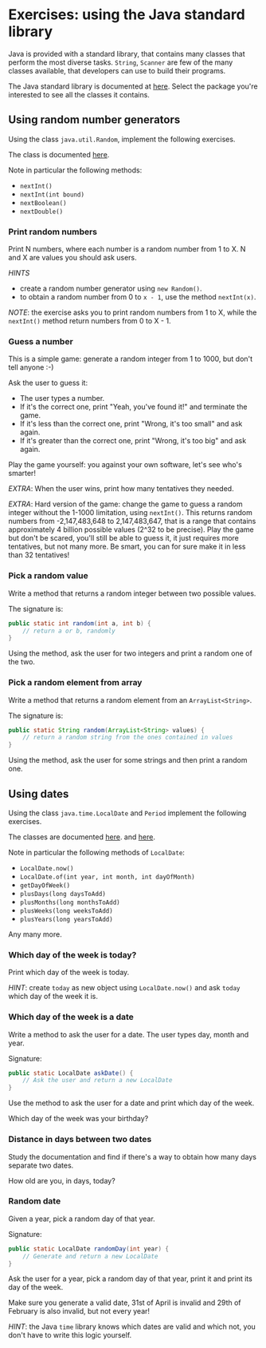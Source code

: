 # Exercises: using the Java standard library

Java is provided with a standard library, that contains many classes that
perform the most diverse tasks. `String`, `Scanner` are few of the many classes
available, that developers can use to build their programs.

The Java standard library is documented at [here](https://docs.oracle.com/javase/8/docs/api/index.html).
Select the package you're interested to see all the classes it contains.

## Using random number generators

Using the class `java.util.Random`, implement the following exercises.

The class is documented [here](https://docs.oracle.com/javase/8/docs/api/java/util/Random.html).

Note in particular the following methods:

- `nextInt()`
- `nextInt(int bound)`
- `nextBoolean()`
- `nextDouble()`

### Print random numbers

Print N numbers, where each number is a random number from 1 to X.
N and X are values you should ask users.

*HINTS*

- create a random number generator using `new Random()`.
- to obtain a random number from 0 to `x - 1`, use the method `nextInt(x)`.

*NOTE*: the exercise asks you to print random numbers from 1 to X,
        while the `nextInt()` method return numbers from 0 to X - 1.

### Guess a number

This is a simple game: generate a random integer from 1 to 1000, but don't tell anyone :-)

Ask the user to guess it:

- The user types a number.
- If it's the correct one, print "Yeah, you've found it!" and terminate the game.
- If it's less than the correct one, print "Wrong, it's too small" and ask again.
- If it's greater than the correct one, print "Wrong, it's too big" and ask again.

Play the game yourself: you against your own software, let's see who's smarter!

*EXTRA*: When the user wins, print how many tentatives they needed.

*EXTRA*: Hard version of the game: change the game to guess a random integer without the 1-1000 limitation,
         using `nextInt()`. This returns random numbers from -2,147,483,648 to 2,147,483,647, that
         is a range that contains approximately 4 billion possible values (2^32 to be precise).
         Play the game but don't be scared, you'll still be able to guess it, it just requires
         more tentatives, but not many more. Be smart, you can for sure make it in less than 32 tentatives!

### Pick a random value

Write a method that returns a random integer between two possible values.

The signature is:

```java
public static int random(int a, int b) {
    // return a or b, randomly
}
```

Using the method, ask the user for two integers and print a random one of the two.

### Pick a random element from array

Write a method that returns a random element from an `ArrayList<String>`.

The signature is:

```java
public static String random(ArrayList<String> values) {
    // return a random string from the ones contained in values
}
```

Using the method, ask the user for some strings and then print a random one.

## Using dates

Using the class `java.time.LocalDate` and `Period` implement the following exercises.

The classes are documented [here](https://docs.oracle.com/javase/8/docs/api/java/time/LocalDate.html).
and [here](https://docs.oracle.com/javase/8/docs/api/java/time/Period.html).

Note in particular the following methods of `LocalDate`:

- `LocalDate.now()`
- `LocalDate.of(int year, int month, int dayOfMonth)`
- `getDayOfWeek()`
- `plusDays(long daysToAdd)`
- `plusMonths(long monthsToAdd)`
- `plusWeeks(long weeksToAdd)`
- `plusYears(long yearsToAdd)`

Any many more.

### Which day of the week is today?

Print which day of the week is today.

*HINT*: create `today` as new object using `LocalDate.now()` and ask `today` which day of the week it is.

### Which day of the week is a date

Write a method to ask the user for a date. The user types day, month and year.

Signature:

```java
public static LocalDate askDate() {
    // Ask the user and return a new LocalDate
}
```

Use the method to ask the user for a date and print which day of the week.

Which day of the week was your birthday?

### Distance in days between two dates

Study the documentation and find if there's a way to obtain how many days separate two dates. 

How old are you, in days, today?

### Random date

Given a year, pick a random day of that year.

Signature:

```java
public static LocalDate randomDay(int year) {
    // Generate and return a new LocalDate    
}
```

Ask the user for a year, pick a random day of that year, print it and print its day of the week.

Make sure you generate a valid date, 31st of April is invalid and 29th of February is also invalid, but not every year!

*HINT*: the Java `time` library knows which dates are valid and which not, you don't have to write this logic yourself.